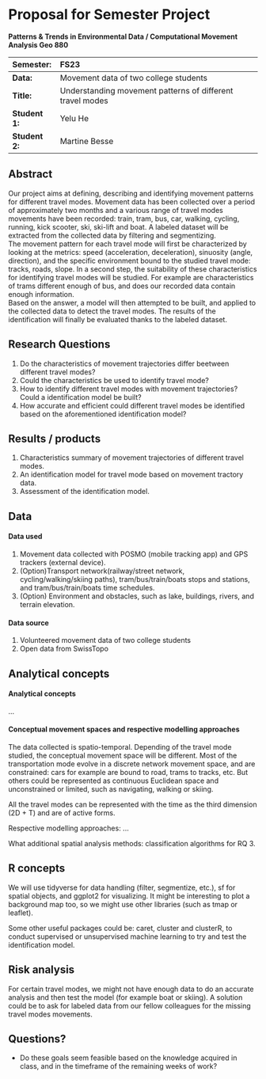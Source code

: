 # Proposal for Semester Project

**Patterns & Trends in Environmental Data / Computational Movement
Analysis Geo 880**

| Semester:      | FS23                                     |
|:---------------|:---------------------------------------- |
| **Data:**      | Movement data of two college students    |
| **Title:**     | Understanding movement patterns of different travel modes    |
| **Student 1:** | Yelu He                                  |
| **Student 2:** | Martine Besse                            |

## Abstract 
<!-- (50-60 words) -->

Our project aims at defining, describing and identifying movement patterns for different travel modes. Movement data has been collected over a period of approximately two months and a various range of travel modes movements have been recorded: train, tram, bus, car, walking, cycling, running, kick scooter, ski, ski-lift and boat. A labeled dataset will be extracted from the collected data by filtering and segmentizing.  
The movement pattern for each travel mode will first be characterized by looking at the metrics: speed (acceleration, deceleration), sinuosity (angle, direction), and the specific environment bound to the studied travel mode: tracks, roads, slope. 
In a second step, the suitability of these characteristics for identifying travel modes will be studied. For example are characteristics of trams different enough of bus, and does our recorded data contain enough information.   
Based on the answer, a model will then attempted to be built, and applied to the collected data to detect the travel modes. The results of the identification will finally be evaluated thanks to the labeled dataset.

## Research Questions
1. Do the characteristics of movement trajectories differ beetween different travel modes?
2. Could the characteristics be used to identify travel mode?
3. How to identify different travel modes with movement trajectories? Could a identification model be built?
4. How accurate and efficient could different travel modes be identified based on the aforementioned identification model?




## Results / products
1. Characteristics summary of movement trajectories of different travel modes.
2. An identification model for travel mode based on movement tractory data.
3. Assessment of the identification model.


## Data
<!-- What data will you use? Will you require additional context data? Where do you get this data from? Do you already have all the data? -->
#### Data used 
1. Movement data collected with POSMO (mobile tracking app) and GPS trackers (external device).
2. (Option)Transport network(railway/street network, cycling/walking/skiing paths), tram/bus/train/boats stops and stations, and tram/bus/train/boats time schedules.
3. (Option) Environment and obstacles, such as lake, buildings, rivers, and terrain elevation.
#### Data source
1. Volunteered movement data of two college students
2. Open data from SwissTopo


## Analytical concepts
<!-- Which analytical concepts will you use? What conceptual movement spaces and respective modelling approaches of trajectories will you be using? What additional spatial analysis methods will you be using? -->
#### Analytical concepts
...

#### Conceptual movement spaces and respective modelling approaches
The data collected is spatio-temporal. Depending of the travel mode studied, the conceptual movement space will be different.
Most of the transportation mode evolve in a discrete network movement space, and are constrained: cars for example are bound to road, trams to tracks, etc. 
But others could be represented as continuous Euclidean space and unconstrained or limited, such as navigating, walking or skiing. 

All the travel modes can be represented with the time as the third dimension (2D + T) and are of active forms.

Respective modelling approaches:  ...

What additional spatial analysis methods:  classification algorithms for RQ 3.

## R concepts
<!-- Which R concepts, functions, packages will you mainly use. What additional spatial analysis methods will you be using? -->
We will use tidyverse for data handling (filter, segmentize, etc.), sf for spatial objects, and ggplot2 for visualizing. It might be interesting to plot a background map too, so we might use other libraries (such as tmap or leaflet).

Some other useful packages could be: caret, cluster and clusterR, to conduct supervised or unsupervised machine learning to try and test the identification model.

## Risk analysis
<!-- What could be the biggest challenges/problems you might face? What is your plan B? -->
For certain travel modes, we might not have enough data to do an accurate analysis and then test the model (for example boat or skiing). A solution could be to ask for labeled data from our fellow colleagues for the missing travel modes movements.

## Questions? 
<!-- Which questions would you like to discuss at the coaching session? -->
- Do these goals seem feasible based on the knowledge acquired in class, and in the timeframe of the remaining weeks of work?
